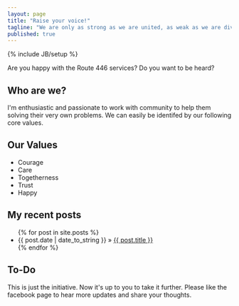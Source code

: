 ```yaml
---
layout: page
title: "Raise your voice!"
tagline: "We are only as strong as we are united, as weak as we are divided."
published: true
---
```


{% include JB/setup %}

Are you happy with the Route 446 services? Do you want to be heard?

## Who are we?

I'm enthusiastic and passionate to work with community to help them solving their very own problems. We can easily be identifed by our following core values.

## Our Values
- Courage
- Care
- Togetherness
- Trust
- Happy

## My recent posts

<ul class="posts">
  {% for post in site.posts %}
    <li><span>{{ post.date | date_to_string }}</span> &raquo; <a href="{{ BASE_PATH }}{{ post.url }}">{{ post.title }}</a></li>
  {% endfor %}
</ul>

## To-Do

This is just the initiative. Now it's up to you to take it further. 
Please like the facebook page to hear more updates and share your thoughts.
